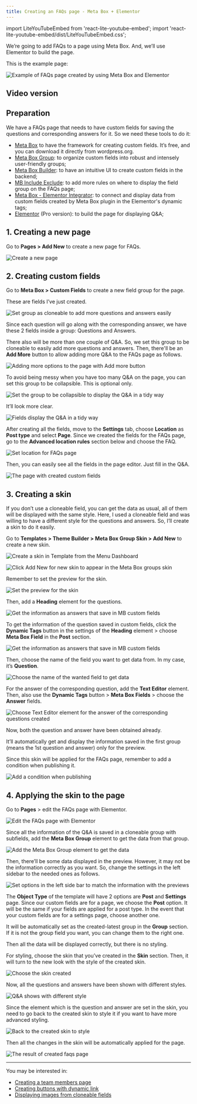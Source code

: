 ```yaml
---
title: Creating an FAQs page - Meta Box + Elementor
---
```


import LiteYouTubeEmbed from 'react-lite-youtube-embed';
import 'react-lite-youtube-embed/dist/LiteYouTubeEmbed.css';

We’re going to add FAQs to a page using Meta Box. And, we’ll use Elementor to build the page.

This is the example page:

![Example of FAQs page created by using Meta Box and Elementor](https://i.imgur.com/sjpQ1l7.png)

## Video version

<LiteYouTubeEmbed id='nGTT2Vl_t1U' />

## Preparation

We have a FAQs page that needs to have custom fields for saving the questions and corresponding answers for it. So we need these tools to do it:

* [Meta Box](https://metabox.io) to have the framework for creating custom fields. It’s free, and you can download it directly from wordpress.org.
* [Meta Box Group](https://metabox.io/plugins/meta-box-group/): to organize custom fields into robust and intensely user-friendly groups;
* [Meta Box Builder](https://metabox.io/plugins/meta-box-builder/): to have an intuitive UI to create custom fields in the backend;
* [MB Include Exclude](https://metabox.io/plugins/meta-box-include-exclude/): to add more rules on where to display the field group on the FAQs page;
* [Meta Box - Elementor Integrator](https://metabox.io/plugins/mb-elementor-integrator/): to connect and display data from custom fields created by Meta Box plugin in the Elementor's dynamic tags;
* [Elementor](https://elementor.com/) (Pro version): to build the page for displaying Q&A;

## 1. Creating a new page

Go to **Pages > Add New** to create a new page for FAQs.

![Create a new page](https://i.imgur.com/1StiUwk.png)

## 2. Creating custom fields

Go to **Meta Box > Custom Fields** to create a new field group for the page.

These are fields I’ve just created.

![Set group as cloneable to add more questions and answers easily](https://i.imgur.com/2B95tfC.png)

Since each question will go along with the corresponding answer, we have these 2 fields inside a group: Questions and Answers.

There also will be more than one couple of Q&A. So, we set this group to be cloneable to easily add more questions and answers. Then, there'll be an **Add More** button to allow adding more Q&A to the FAQs page as follows.

![Adding more options to the page with Add more button](https://i.imgur.com/zn6ljsx.png)

To avoid being messy when you have too many Q&A on the page, you can set this group to be collapsible. This is optional only.

![Set the group to be collapsible to display the Q&A in a tidy way](https://i.imgur.com/2W0m7B3.png)

It’ll look more clear.

![Fields display the Q&A in a tidy way](https://i.imgur.com/UHecgu8.png)

After creating all the fields, move to the **Settings** tab, choose **Location** as **Post type** and select **Page**. Since we created the fields for the FAQs page, go to the **Advanced location rules** section below and choose the FAQ.

![Set location for FAQs page ](https://i.imgur.com/emaEfTi.png)

Then, you can easily see all the fields in the page editor. Just fill in the Q&A.

![The page with created custom fields ](https://i.imgur.com/DqQ2lHz.png)

## 3. Creating a skin

If you don’t use a cloneable field, you can get the data as usual, all of them will be displayed with the same style. Here, I used a cloneable field and was willing to have a different style for the questions and answers. So, I’ll create a skin to do it easily.

Go to **Templates > Theme Builder > Meta Box Group Skin > Add New** to create a new skin.

![Create a skin in Template from the Menu Dashboard](https://i.imgur.com/UGJOh3h.png)

![Click Add New for new skin to appear in the Meta Box groups skin](https://i.imgur.com/bFZjnQZ.png)

Remember to set the preview for the skin.

![Set the preview for the skin](https://i.imgur.com/MisYHIc.png)

Then, add a **Heading** element for the questions.

![Get the information as answers that save in MB custom fields](https://i.imgur.com/v6KL4iO.png)

To get the information of the question saved in custom fields, click the **Dynamic Tags** button in the settings of the **Heading** element > choose **Meta Box Field** in the **Post** section.

![Get the information as answers that save in MB custom fields](https://i.imgur.com/t0i8CjF.png)

Then, choose the name of the field you want to get data from. In my case, it’s **Question**.

![Choose the name of the wanted field to get data ](https://i.imgur.com/0QQbvwK.png)

For the answer of the corresponding question, add the **Text Editor** element. Then, also use the **Dynamic Tags** button > **Meta Box Fields** > choose the **Answer** fields.

![Choose Text Editor element for the answer of the corresponding questions created ](https://i.imgur.com/nbwMXmw.png)

Now, both the question and answer have been obtained already.

It’ll automatically get and display the information saved in the first group (means the 1st question and answer) only for the preview.

Since this skin will be applied for the FAQs page, remember to add a condition when publishing it.

![Add a condition when publishing ](https://i.imgur.com/M1jOCwQ.png)

## 4. Applying the skin to the page

Go to **Pages** > edit the FAQs page with Elementor.

![Edit the FAQs page with Elementor](https://i.imgur.com/w57xWhG.png)

Since all the information of the Q&A is saved in a cloneable group with subfields, add the **Meta Box Group** element to get the data from that group.

![Add the Meta Box Group element to get the data](https://i.imgur.com/6BXDc6m.png)

Then, there’ll be some data displayed in the preview. However, it may not be the information correctly as you want. So, change the settings in the left sidebar to the needed ones as follows.

![Set options in the left side bar to match the information with the previews](https://i.imgur.com/XsfnVfl.png)

The **Object Type** of the template will have 2 options are **Post** and **Settings** page. Since our custom fields are for a page, we choose the **Post** option. It will be the same if your fields are applied for a post type. In the event that your custom fields are for a settings page, choose another one.

It will be automatically set as the created-latest group in the **Group** section. If it is not the group field you want, you can change them to the right one.

Then all the data will be displayed correctly, but there is no styling.

For styling, choose the skin that you’ve created in the **Skin** section. Then, it will turn to the new look with the style of the created skin.

![Choose the skin created](https://i.imgur.com/p655vfl.png)

Now, all the questions and answers have been shown with different styles.

![Q&A shows with different style](https://i.imgur.com/IVCVx89.png)

Since the element which is the question and answer are set in the skin, you need to go back to the created skin to style it if you want to have more advanced styling.

![Back to the created skin to style](https://i.imgur.com/wle2LFn.png)

Then all the changes in the skin will be automatically applied for the page.

![The result of created faqs page](https://i.imgur.com/sjpQ1l7.png)

------
You may be interested in:

* [Creating a team members page](https://docs.metabox.io/tutorials/create-team-members-page-meta-box-elementors/)
* [Creating buttons with dynamic link](https://docs.metabox.io/tutorials/create-buttons-dynamic-links/)
* [Displaying images from cloneable fields](https://docs.metabox.io/tutorials/display-images-from-cloneable-fields-meta-box-elementor/)

